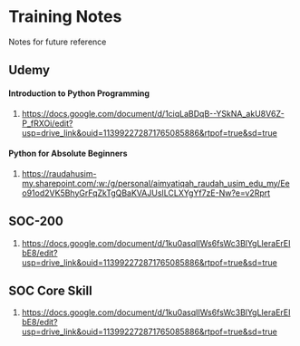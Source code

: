 # Training Notes
Notes for future reference

## Udemy

#### Introduction to Python Programming
1. https://docs.google.com/document/d/1ciqLaBDqB--YSkNA_akU8V6Z-P_fRXOi/edit?usp=drive_link&ouid=113992272871765085886&rtpof=true&sd=true 

#### Python for Absolute Beginners
1. https://raudahusim-my.sharepoint.com/:w:/g/personal/aimyatiqah_raudah_usim_edu_my/Eeo91od2VK5BhyGrFqZkTgQBaKVAJUsILCLXYgYf7zE-Nw?e=v2Rprt 

## SOC-200
1. https://docs.google.com/document/d/1ku0asqIIWs6fsWc3BlYgLIeraErEIbE8/edit?usp=drive_link&ouid=113992272871765085886&rtpof=true&sd=true

## SOC Core Skill
1. https://docs.google.com/document/d/1ku0asqIIWs6fsWc3BlYgLIeraErEIbE8/edit?usp=drive_link&ouid=113992272871765085886&rtpof=true&sd=true 
